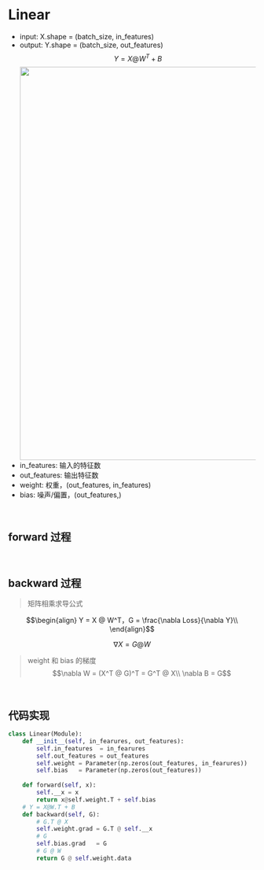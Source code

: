 &emsp;
# Linear
- input: X.shape = (batch_size, in_features)
- output: Y.shape = (batch_size, out_features)
    $$Y = X@W^T + B$$
    <div align=center>
        <image src='imgs/linear.png' width=800>
    </div>
- in_features: 输入的特征数
- out_features: 输出特征数
- weight: 权重，(out_features, in_features)
- bias: 噪声/偏置，(out_features,)

&emsp;
## forward 过程




&emsp;
## backward 过程

>矩阵相乘求导公式


$$\begin{align}
    Y = X @ W^T，G = \frac{\nabla Loss}{\nabla Y}\\
\end{align}$$

$$\nabla X = G @ W$$ 

>weight 和 bias 的梯度
$$\nabla W = (X^T @ G)^T = G^T @ X\\
 \nabla B = G$$


&emsp;
## 代码实现

```py
class Linear(Module):
    def __init__(self, in_fearures, out_features):
        self.in_features  = in_fearures
        self.out_features = out_features
        self.weight = Parameter(np.zeros(out_features, in_fearures))
        self.bias   = Parameter(np.zeros(out_features))
        
    def forward(self, x):
        self.__x = x
        return x@self.weight.T + self.bias
    # Y = X@W.T + B
    def backward(self, G):
        # G.T @ X
        self.weight.grad = G.T @ self.__x
        # G
        self.bias.grad   = G
        # G @ W
        return G @ self.weight.data
```



